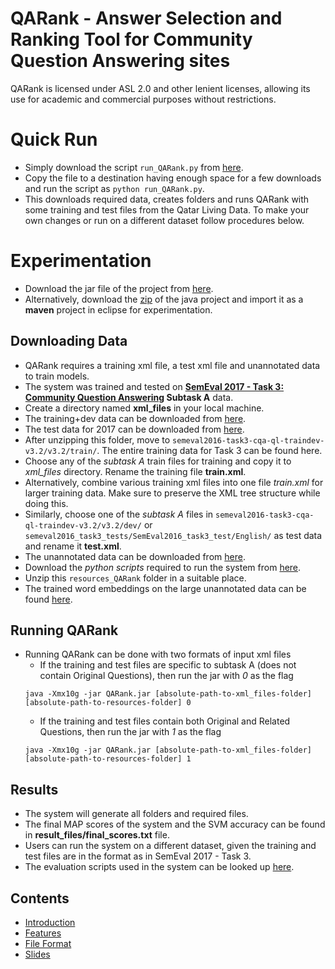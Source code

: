 # QARank - Answer Selection and Ranking Tool for Community Question Answering sites
QARank is licensed under ASL 2.0 and other lenient licenses, allowing its use for academic and commercial purposes without restrictions.

# Quick Run
* Simply download the script `run_QARank.py` from [here](https://github.com/TitasNandi/cQARank/blob/master/QARank/run_QARank.py).
* Copy the file to a destination having enough space for a few downloads and run the script as `python run_QARank.py`.
* This downloads required data, creates folders and runs QARank with some training and test files from the Qatar Living Data. To make your own changes or run on a different dataset follow procedures below.

# Experimentation
* Download the jar file of the project from [here](https://github.com/TitasNandi/cQARank/releases/download/1.0/QARank.jar).
* Alternatively, download the [zip](https://github.com/TitasNandi/QARank/archive/1.0.zip) of the java project and import it as a **maven** project in eclipse for experimentation.

## Downloading Data
* QARank requires a training xml file, a test xml file and unannotated data to train models.
* The system was trained and tested on **[SemEval 2017 - Task 3: Community Question Answering](http://alt.qcri.org/semeval2017/task3/) Subtask A** data.
* Create a directory named **xml_files** in your local machine.
* The training+dev data can be downloaded from [here](http://alt.qcri.org/semeval2016/task3/data/uploads/semeval2016-task3-cqa-ql-traindev-v3.2.zip).
* The test data for 2017 can be downloaded from
[here](http://alt.qcri.org/semeval2017/task3/data/uploads/semeval2017_task3_test_input_abcd.zip).
* After unzipping this folder, move to `semeval2016-task3-cqa-ql-traindev-v3.2/v3.2/train/`. The entire training data for Task 3 can be found here. 
 * Choose any of the *subtask A* train files for training and copy it to *xml_files* directory. Rename the training file **train.xml**.
 * Alternatively, combine various training xml files into one file *train.xml* for larger training data. Make sure to preserve the XML tree structure while doing this.
* Similarly, choose one of the *subtask A* files in `semeval2016-task3-cqa-ql-traindev-v3.2/v3.2/dev/` or `semeval2016_task3_tests/SemEval2016_task3_test/English/` as test data and rename it **test.xml**.
* The unannotated data can be downloaded from [here](http://alt.qcri.org/semeval2016/task3/data/uploads/QL-unannotated-data-subtaskA.xml.zip).
* Download the *python scripts* required to run the system from [here](https://github.com/TitasNandi/cQARank/releases/download/1.0/resources_QARank.zip).
 * Unzip this `resources_QARank` folder in a suitable place.
* The trained word embeddings on the large unannotated data can be found [here](https://github.com/TitasNandi/cQARank/releases/download/1.0/vectors_unannotated.txt).

## Running QARank
* Running QARank can be done with two formats of input xml files
  * If the training and test files are specific to subtask A (does not contain Original Questions), then run the jar with *0* as the flag
  ```
  java -Xmx10g -jar QARank.jar [absolute-path-to-xml_files-folder] [absolute-path-to-resources-folder] 0
  ```
  * If the training and test files contain both Original and Related Questions, then run the jar with *1* as the flag
   ```
  java -Xmx10g -jar QARank.jar [absolute-path-to-xml_files-folder] [absolute-path-to-resources-folder] 1
  ```
## Results
* The system will generate all folders and required files.
* The final MAP scores of the system and the SVM accuracy can be found in **result_files/final_scores.txt** file.
* Users can run the system on a different dataset, given the training and test files are in the format as in SemEval 2017 - Task 3.  
* The evaluation scripts used in the system can be looked up [here](http://alt.qcri.org/semeval2017/task3/data/uploads/semeval2017_task3_submissions_and_scores.zip).

## Contents
* [Introduction](https://github.com/TitasNandi/cQARank/blob/master/QARank/src/main/java/doc/Home.md)
* [Features](https://github.com/TitasNandi/cQARank/blob/master/QARank/src/main/java/doc/Features.md)
* [File Format](https://github.com/TitasNandi/cQARank/blob/master/QARank/src/main/java/doc/file_format.md)
* [Slides](https://github.com/TitasNandi/cQARank/releases/download/1.0/cQARank_prezi.pdf)


